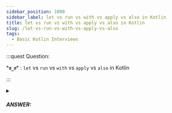 ```yaml
---
sidebar_position: 1000
sidebar_label: let vs run vs with vs apply vs also in Kotlin
title: let vs run vs with vs apply vs also in Kotlin
slug: /let-vs-run-vs-with-vs-apply-vs-also
tags:
  - Basic Kotlin Interviews
---
```


:::quest Question:

\***`ಠ_ಠ`**\* : 
`let` vs `run` vs `with` vs `apply` vs `also` in Kotlin

:::

<details>
  <summary><h5>ANSWER:</h5></summary>

  \***`◔̯◔`**\* : 
  
These functions provide a convenient way to execute a block of code within a specific scope, allowing you to access the properties and methods of an object more easily.

- `run` and `let` are similar
- `apply` and `with` are similar

Here's a table summarizing the differences:

| Function | Return Value | Object Scope | Lambda Scope | Mutable Change |
| --- | --- | --- | --- | --- |
| `let` | Lambda result | Non-null | `it` | No |
| `run` | Lambda result | Non-null | `this` | No |
| `with` | Lambda result | Non-null | `this` | No |
| `apply` | Object | Non-null | `this` | Yes |
| `also` | Object | Non-null | `it` | No |

---

#### `let` vs `run` Example

**Usage**:  ***Want to run a block of code within an object scope***

We want to convert the object's data into a string. We can use either `let` or `run` to achieve this.

```kt
data class User(val name: String, val age: Int)

val user = User("John Doe", 30)

val resultFromLet = user.let {
    "Name: ${it.name}, Age: ${it.age}"
}

val resultFromRun = user.run {
    "Name: ${this.name}, Age: ${this.age}"
}

```
`let` is useful when working with ***nullable objects***, while `run` is more useful when working with ***non-null objects***.

---

#### `apply` and `also` Example:

**Uasage**: ***Want to modify an object in it's scope***

In this example, we have a `User` object and we want to update its properties. We can use either `apply` or `also` to achieve this.

```kt
data class User(var name: String, var age: Int)

val user = User("John Doe", 30)

val resultFromApply = user.apply {
    name = "Alice"
    age = 25
}.toString()

val resultFromAlso = user.also {
    it.name = "Bob"
    it.age = 40
}.toString()

```
- `apply` is useful when you want to ***modify*** an object's properties and ***return the object itself***. 
- `also` is useful when you want to do something with the object and ***return the object itself without modifying*** it.

---

#### `with` Example

**Ussage**: ***want to access argument of an object***

`with` can access members of an object argument concisely

```kt
class Configuration(var host: String, var port: Int) 

fun main() {
    val configuration = Configuration(host = "127.0.0.1", port = 9000) 

    with(configuration) {
        println("$host:$port")
    }

    // instead of:
    println("${configuration.host}:${configuration.port}")    
}
```

</details>